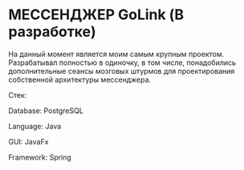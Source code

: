 # МЕССЕНДЖЕР GoLink (В разработке)
На данный момент является моим самым крупным проектом. Разрабатывал полностью в одиночку, в том числе, понадобились дополнительные сеансы мозговых штурмов для проектирования собственной архитектуры мессенджера.

Стек:

Database: PostgreSQL

Language: Java

GUI: JavaFx

Framework: Spring
